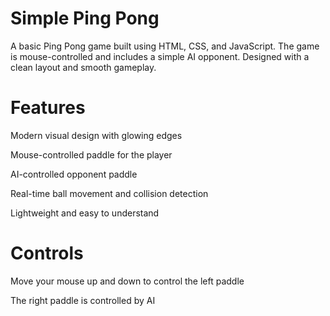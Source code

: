 # Simple Ping Pong
A basic Ping Pong game built using HTML, CSS, and JavaScript. The game is mouse-controlled and includes a simple AI opponent. Designed with a clean layout and smooth gameplay.

# Features
Modern visual design with glowing edges

Mouse-controlled paddle for the player

AI-controlled opponent paddle

Real-time ball movement and collision detection

Lightweight and easy to understand

# Controls
Move your mouse up and down to control the left paddle

The right paddle is controlled by AI
